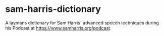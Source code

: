 # sam-harris-dictionary
A laymans dictionary for Sam Harris´ advanced speech techniques during his Podcast at https://www.samharris.org/podcast.
